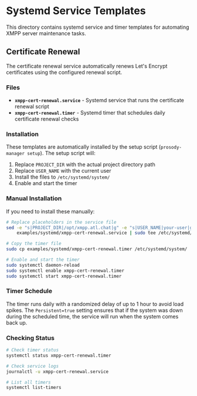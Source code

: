 # Systemd Service Templates

This directory contains systemd service and timer templates for automating XMPP server maintenance tasks.

## Certificate Renewal

The certificate renewal service automatically renews Let's Encrypt certificates using the configured renewal script.

### Files

- **`xmpp-cert-renewal.service`** - Systemd service that runs the certificate renewal script
- **`xmpp-cert-renewal.timer`** - Systemd timer that schedules daily certificate renewal checks

### Installation

These templates are automatically installed by the setup script (`prosody-manager setup`). The setup script will:

1. Replace `PROJECT_DIR` with the actual project directory path
2. Replace `USER_NAME` with the current user
3. Install the files to `/etc/systemd/system/`
4. Enable and start the timer

### Manual Installation

If you need to install these manually:

```bash
# Replace placeholders in the service file
sed -e "s|PROJECT_DIR|/opt/xmpp.atl.chat|g" -e "s|USER_NAME|your-user|g" \
    examples/systemd/xmpp-cert-renewal.service | sudo tee /etc/systemd/system/xmpp-cert-renewal.service

# Copy the timer file
sudo cp examples/systemd/xmpp-cert-renewal.timer /etc/systemd/system/

# Enable and start the timer
sudo systemctl daemon-reload
sudo systemctl enable xmpp-cert-renewal.timer
sudo systemctl start xmpp-cert-renewal.timer
```

### Timer Schedule

The timer runs daily with a randomized delay of up to 1 hour to avoid load spikes. The `Persistent=true` setting ensures that if the system was down during the scheduled time, the service will run when the system comes back up.

### Checking Status

```bash
# Check timer status
systemctl status xmpp-cert-renewal.timer

# Check service logs
journalctl -u xmpp-cert-renewal.service

# List all timers
systemctl list-timers
```
